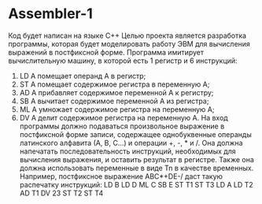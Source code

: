 # Assembler-1
Код будет написан на языке С++
Целью проекта является разработка программы, которая будет моделировать работу ЭВМ для вычисления выражений в постфиксной форме. Программа имитирует вычислительную машину, в которой есть 1 регистр и 6 инструкций:
1.	LD A помещает операнд А в регистр;
2.	ST A помещает содержимое регистра в переменную А;
3.	AD A прибавляет содержимое переменной А к регистру;
4.	SB A вычитает содержимое переменной A из регистра;
5.	ML A умножает содержимое регистра на переменную A;
6.	DV A делит содержимое регистра на переменную A.
	На вход программы должно подаваться произвольное выражение в постфиксной форме записи, содержащее однобуквенные операнды латинского алфавита (А, В, С…) и операции +, -, * и /. Она должна напечатать последовательность инструкций, необходимых для вычисления выражения, и оставить результат в регистре. Также она должна использовать переменные в виде Tn в качестве временных.  Например, постфиксное выражение ABC*+DE-/ даст такую распечатку инструкций: 
LD B 		LD D
ML C 	  SB E
ST T1 	ST T3
LD A 	  LD T2
AD T1 	DV 23
ST T2 	ST T4
